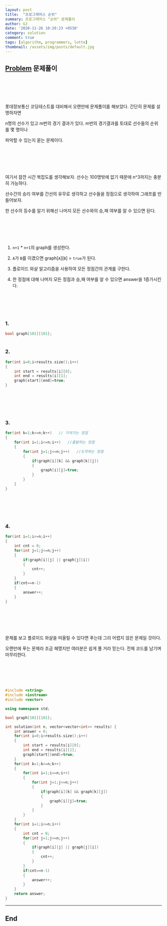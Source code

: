 ```yaml
---
layout: post
title:  "프로그래머스 순위"
summary: 프로그래머스 "순위" 문제풀이
author: GJ
date: '2020-11-26 10:20:23 +0530'
category: solution
comment: true
tags: [algorithm, programmers, lotte]
thumbnail: /assets/img/posts/default.jpg
---
```


## [Problem](https://programmers.co.kr/learn/courses/30/lessons/49191) 문제풀이  

#  　

롯데정보통신 코딩테스트를 대비해서 오랜만에 문제풀이를 해보았다. 간단히 문제를 설명하자면

n명의 선수가 있고 m번의 경기 결과가 있다. m번의 경기결과를 토대로 선수들의 순위를 몇 명이나

파악할 수 있는지 묻는 문제이다.

#  　

여기서 잠깐 시간 복잡도를 생각해보자. 선수는 100명밖에 없기 때문에 n^3까지는 충분히 가능하다.

선수간의 승리 여부를 간선의 유무로 생각하고 선수들을 정점으로 생각하여 그래프를 만들어보자.

한 선수의 등수를 알기 위해선 나머지 모든 선수와의 승,패 여부를 알 수 있으면 된다.

#  　

1. `n+1` * `n+1`의 graph를 생성한다.

2. `A`가 `B`를 이겼으면 graph[`A`][`B`] = `true`가 된다.

3. 플로이드 와샬 알고리즘을 사용하여 모든 정점간의 관계를 구한다.

4. 한 정점에 대해 나머지 모든 정점과 승,패 여부를 알 수 있으면 answer을 1증가시킨다.


#  　

### 1.

```cpp
bool graph[101][101];
```

#  

### 2.

```cpp
for(int i=0;i<results.size();i++)
{
	int start = results[i][0];
	int end = results[i][1];
	graph[start][end]=true;
}
```

#  　

### 3.

```cpp
for(int k=1;k<=n;k++)	// 거쳐가는 정점
{
	for(int i=1;i<=n;i++)	//출발하는 정점
	{
		for(int j=1;j<=n;j++)	//도착하는 정점
		{
			if(graph[i][k] && graph[k][j])
			{
				graph[i][j]=true;
			}
		}
	}
}
```

#  　

### 4.

```cpp
for(int i=1;i<=n;i++)
{
	int cnt = 0;
	for(int j=1;j<=n;j++)
	{
		if(graph[i][j] || graph[j][i])
		{
			cnt++;
		}
	}
	if(cnt==n-1)
	{
		answer++;
	}
}
```

#  　

문제를 보고 플로이드 와샬을 떠올릴 수 있다면 푸는데 그리 어렵지 않은 문제일 것이다.

오랜만에 푸는 문제라 조금 헤맸지만 여러분은 쉽게 풀 거라 믿는다. 전체 코드를 남기며 마무리한다.

#  　

```cpp
#include <string>
#include <iostream>
#include <vector>

using namespace std;

bool graph[101][101];

int solution(int n, vector<vector<int>> results) {
    int answer = 0;
    for(int i=0;i<results.size();i++)
    {
        int start = results[i][0];
        int end = results[i][1];
        graph[start][end]=true;
    }
    for(int k=1;k<=n;k++)
    {
        for(int i=1;i<=n;i++)
        {
            for(int j=1;j<=n;j++)
            {
                if(graph[i][k] && graph[k][j])
                {
                    graph[i][j]=true;
                }
            }
        }
    }
    for(int i=1;i<=n;i++)
    {
        int cnt = 0;
        for(int j=1;j<=n;j++)
        {
            if(graph[i][j] || graph[j][i])
            {
                cnt++;
            }
        }
        if(cnt==n-1)
        {
            answer++;
        }
    }
    return answer;
}
```

---
## End